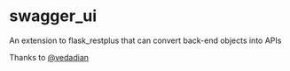 # swagger_ui

An extension to flask_restplus that can convert back-end objects into APIs

Thanks to [@vedadian](https://github.com/vedadian)
